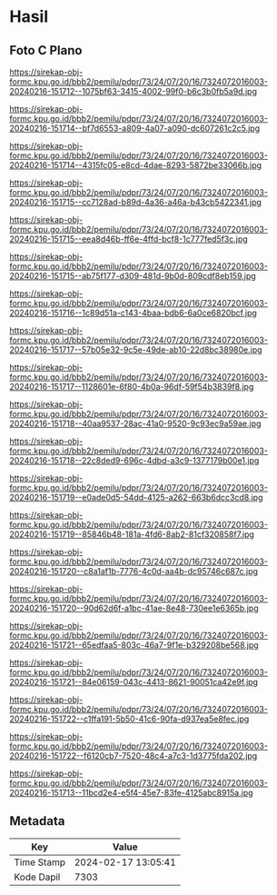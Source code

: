 # Hasil

## Foto C Plano

https://sirekap-obj-formc.kpu.go.id/bbb2/pemilu/pdpr/73/24/07/20/16/7324072016003-20240216-151712--1075bf63-3415-4002-99f0-b6c3b0fb5a9d.jpg

https://sirekap-obj-formc.kpu.go.id/bbb2/pemilu/pdpr/73/24/07/20/16/7324072016003-20240216-151714--bf7d6553-a809-4a07-a090-dc607261c2c5.jpg

https://sirekap-obj-formc.kpu.go.id/bbb2/pemilu/pdpr/73/24/07/20/16/7324072016003-20240216-151714--4315fc05-e8cd-4dae-8293-5872be33066b.jpg

https://sirekap-obj-formc.kpu.go.id/bbb2/pemilu/pdpr/73/24/07/20/16/7324072016003-20240216-151715--cc7128ad-b89d-4a36-a46a-b43cb5422341.jpg

https://sirekap-obj-formc.kpu.go.id/bbb2/pemilu/pdpr/73/24/07/20/16/7324072016003-20240216-151715--eea8d46b-ff6e-4ffd-bcf8-1c777fed5f3c.jpg

https://sirekap-obj-formc.kpu.go.id/bbb2/pemilu/pdpr/73/24/07/20/16/7324072016003-20240216-151715--ab75f177-d309-481d-9b0d-809cdf8eb159.jpg

https://sirekap-obj-formc.kpu.go.id/bbb2/pemilu/pdpr/73/24/07/20/16/7324072016003-20240216-151716--1c89d51a-c143-4baa-bdb6-6a0ce6820bcf.jpg

https://sirekap-obj-formc.kpu.go.id/bbb2/pemilu/pdpr/73/24/07/20/16/7324072016003-20240216-151717--57b05e32-9c5e-49de-ab10-22d8bc38980e.jpg

https://sirekap-obj-formc.kpu.go.id/bbb2/pemilu/pdpr/73/24/07/20/16/7324072016003-20240216-151717--1128601e-6f80-4b0a-96df-59f54b3839f8.jpg

https://sirekap-obj-formc.kpu.go.id/bbb2/pemilu/pdpr/73/24/07/20/16/7324072016003-20240216-151718--40aa9537-28ac-41a0-9520-9c93ec9a59ae.jpg

https://sirekap-obj-formc.kpu.go.id/bbb2/pemilu/pdpr/73/24/07/20/16/7324072016003-20240216-151718--22c8ded9-696c-4dbd-a3c9-1377179b00e1.jpg

https://sirekap-obj-formc.kpu.go.id/bbb2/pemilu/pdpr/73/24/07/20/16/7324072016003-20240216-151719--e0ade0d5-54dd-4125-a262-663b6dcc3cd8.jpg

https://sirekap-obj-formc.kpu.go.id/bbb2/pemilu/pdpr/73/24/07/20/16/7324072016003-20240216-151719--85846b48-181a-4fd6-8ab2-81cf320858f7.jpg

https://sirekap-obj-formc.kpu.go.id/bbb2/pemilu/pdpr/73/24/07/20/16/7324072016003-20240216-151720--c8a1af1b-7776-4c0d-aa4b-dc95746c687c.jpg

https://sirekap-obj-formc.kpu.go.id/bbb2/pemilu/pdpr/73/24/07/20/16/7324072016003-20240216-151720--90d62d6f-a1bc-41ae-8e48-730ee1e6365b.jpg

https://sirekap-obj-formc.kpu.go.id/bbb2/pemilu/pdpr/73/24/07/20/16/7324072016003-20240216-151721--65edfaa5-803c-46a7-9f1e-b329208be568.jpg

https://sirekap-obj-formc.kpu.go.id/bbb2/pemilu/pdpr/73/24/07/20/16/7324072016003-20240216-151721--84e06159-043c-4413-8621-90051ca42e9f.jpg

https://sirekap-obj-formc.kpu.go.id/bbb2/pemilu/pdpr/73/24/07/20/16/7324072016003-20240216-151722--c1ffa191-5b50-41c6-90fa-d937ea5e8fec.jpg

https://sirekap-obj-formc.kpu.go.id/bbb2/pemilu/pdpr/73/24/07/20/16/7324072016003-20240216-151722--f6120cb7-7520-48c4-a7c3-1d3775fda202.jpg

https://sirekap-obj-formc.kpu.go.id/bbb2/pemilu/pdpr/73/24/07/20/16/7324072016003-20240216-151713--11bcd2e4-e5f4-45e7-83fe-4125abc8915a.jpg


## Metadata

| Key        | Value               |
| ---------- | ------------------- |
| Time Stamp | 2024-02-17 13:05:41 |
| Kode Dapil | 7303                |



